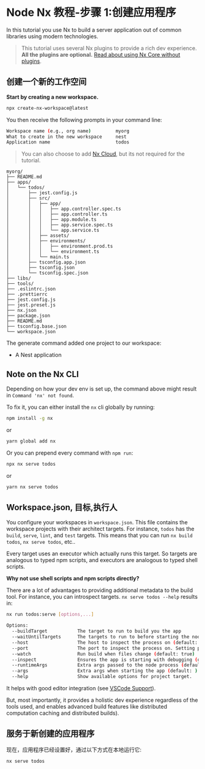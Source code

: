 # Node Nx 教程-步骤 1:创建应用程序

In this tutorial you use Nx to build a server application out of common libraries using modern technologies.

> This tutorial uses several Nx plugins to provide a rich dev experience. **All the plugins are optional.** [Read about using Nx Core without plugins](/getting-started/nx-core).

## 创建一个新的工作空间

**Start by creating a new workspace.**

```bash
npx create-nx-workspace@latest
```

You then receive the following prompts in your command line:

```bash
Workspace name (e.g., org name)         myorg
What to create in the new workspace     nest
Application name                        todos
```

> You can also choose to add [Nx Cloud](https://nx.app), but its not required for the tutorial.

```treeview
myorg/
├── README.md
├── apps/
│   └── todos/
│       ├── jest.config.js
│       ├── src/
│       │   ├── app/
│       │   │   ├── app.controller.spec.ts
│       │   │   ├── app.controller.ts
│       │   │   ├── app.module.ts
│       │   │   ├── app.service.spec.ts
│       │   │   └── app.service.ts
│       │   ├── assets/
│       │   ├── environments/
│       │   │   ├── environment.prod.ts
│       │   │   └── environment.ts
│       │   └── main.ts
│       ├── tsconfig.app.json
│       ├── tsconfig.json
│       └── tsconfig.spec.json
├── libs/
├── tools/
├── .eslintrc.json
├── .prettierrc
├── jest.config.js
├── jest.preset.js
├── nx.json
├── package.json
├── README.md
├── tsconfig.base.json
└── workspace.json
```

The generate command added one project to our workspace:

- A Nest application

## Note on the Nx CLI

Depending on how your dev env is set up, the command above might result in `Command 'nx' not found`.

To fix it, you can either install the `nx` cli globally by running:

```bash
npm install -g nx
```

or

```bash
yarn global add nx
```

Or you can prepend every command with `npm run`:

```bash
npx nx serve todos
```

or

```bash
yarn nx serve todos
```

## Workspace.json, 目标,执行人

You configure your workspaces in `workspace.json`. This file contains the workspace projects with their architect targets. For instance, `todos` has the `build`, `serve`, `lint`, and `test` targets. This means that you can run `nx build todos`, `nx serve todos`, etc..

Every target uses an executor which actually runs this target. So targets are analogous to typed npm scripts, and executors are analogous to typed shell scripts.

**Why not use shell scripts and npm scripts directly?**

There are a lot of advantages to providing additional metadata to the build tool. For instance, you can introspect targets. `nx serve todos --help` results in:

```bash
nx run todos:serve [options,...]

Options:
  --buildTarget           The target to run to build you the app
  --waitUntilTargets      The targets to run to before starting the node app (default: )
  --host                  The host to inspect the process on (default: localhost)
  --port                  The port to inspect the process on. Setting port to 0 will assign random free ports to all forked processes.
  --watch                 Run build when files change (default: true)
  --inspect               Ensures the app is starting with debugging (default: inspect)
  --runtimeArgs           Extra args passed to the node process (default: )
  --args                  Extra args when starting the app (default: )
  --help                  Show available options for project target.
```

It helps with good editor integration (see [VSCode Support](https://nx.dev/l/node/using-nx/console#nx-console-for-vscode)).

But, most importantly, it provides a holistic dev experience regardless of the tools used, and enables advanced build features like distributed computation caching and distributed builds).

## 服务于新创建的应用程序

现在，应用程序已经设置好，通过以下方式在本地运行它:

```bash
nx serve todos
```
